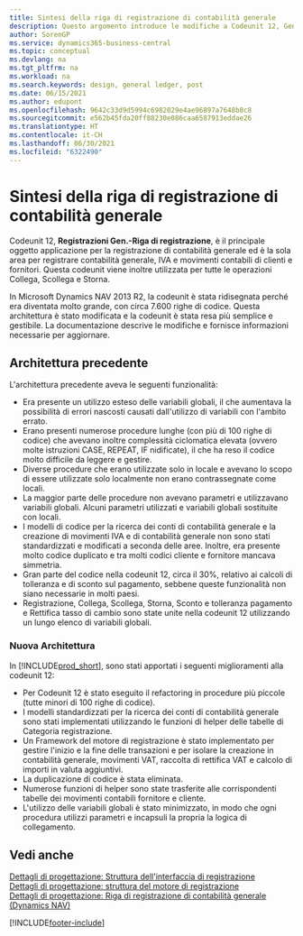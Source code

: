 ```yaml
---
title: Sintesi della riga di registrazione di contabilità generale
description: Questo argomento introduce le modifiche a Codeunit 12, Gen. Jnl.-Post Line ed è la sola area in cui inserire i movimenti di contabilità generale, IVA e clienti e fornitori.
author: SorenGP
ms.service: dynamics365-business-central
ms.topic: conceptual
ms.devlang: na
ms.tgt_pltfrm: na
ms.workload: na
ms.search.keywords: design, general ledger, post
ms.date: 06/15/2021
ms.author: edupont
ms.openlocfilehash: 9642c33d9d5994c6982029e4ae96897a7648b8c8
ms.sourcegitcommit: e562b45fda20ff88230e086caa6587913eddae26
ms.translationtype: HT
ms.contentlocale: it-CH
ms.lasthandoff: 06/30/2021
ms.locfileid: "6322490"
---
```

# <a name="general-journal-post-line-overview"></a>Sintesi della riga di registrazione di contabilità generale

Codeunit 12, **Registrazioni Gen.-Riga di registrazione**, è il principale oggetto applicazione per la registrazione di contabilità generale ed è la sola area per registrare contabilità generale, IVA e movimenti contabili di clienti e fornitori. Questa codeunit viene inoltre utilizzata per tutte le operazioni Collega, Scollega e Storna.  
  
In Microsoft Dynamics NAV 2013 R2, la codeunit è stata ridisegnata perché era diventata molto grande, con circa 7.600 righe di codice. Questa architettura è stato modificata e la codeunit è stata resa più semplice e gestibile. La documentazione descrive le modifiche e fornisce informazioni necessarie per aggiornare.  
  
## <a name="old-architecture"></a>Architettura precedente  
L'architettura precedente aveva le seguenti funzionalità:  
  
* Era presente un utilizzo esteso delle variabili globali, il che aumentava la possibilità di errori nascosti causati dall'utilizzo di variabili con l'ambito errato.  
* Erano presenti numerose procedure lunghe (con più di 100 righe di codice) che avevano inoltre complessità ciclomatica elevata (ovvero molte istruzioni CASE, REPEAT, IF nidificate), il che ha reso il codice molto difficile da leggere e gestire.  
* Diverse procedure che erano utilizzate solo in locale e avevano lo scopo di essere utilizzate solo localmente non erano contrassegnate come locali.  
* La maggior parte delle procedure non avevano parametri e utilizzavano variabili globali. Alcuni parametri utilizzati e variabili globali sostituite con locali.  
* I modelli di codice per la ricerca dei conti di contabilità generale e la creazione di movimenti IVA e di contabilità generale non sono stati standardizzati e modificati a seconda delle aree. Inoltre, era presente molto codice duplicato e tra molti codici cliente e fornitore mancava simmetria.  
* Gran parte del codice nella codeunit 12, circa il 30%, relativo ai calcoli di tolleranza e di sconto sul pagamento, sebbene queste funzionalità non siano necessarie in molti paesi.  
* Registrazione, Collega, Scollega, Storna, Sconto e tolleranza pagamento e Rettifica tasso di cambio sono state unite nella codeunit 12 utilizzando un lungo elenco di variabili globali.  
  
### <a name="new-architecture"></a>Nuova Architettura  
In [!INCLUDE[prod_short](includes/prod_short.md)], sono stati apportati i seguenti miglioramenti alla codeunit 12:  
  
* Per Codeunit 12 è stato eseguito il refactoring in procedure più piccole (tutte minori di 100 righe di codice).  
* I modelli standardizzati per la ricerca dei conti di contabilità generale sono stati implementati utilizzando le funzioni di helper delle tabelle di Categoria registrazione.  
* Un Framework del motore di registrazione è stato implementato per gestire l'inizio e la fine delle transazioni e per isolare la creazione in contabilità generale, movimenti VAT, raccolta di rettifica VAT e calcolo di importi in valuta aggiuntivi.  
* La duplicazione di codice è stata eliminata.  
* Numerose funzioni di helper sono state trasferite alle corrispondenti tabelle dei movimenti contabili fornitore e cliente.  
* L'utilizzo delle variabili globali è stato minimizzato, in modo che ogni procedura utilizzi parametri e incapsuli la propria la logica di collegamento.  
  
## <a name="see-also"></a>Vedi anche

[Dettagli di progettazione: Struttura dell'interfaccia di registrazione](design-details-posting-interface-structure.md)  
[Dettagli di progettazione: struttura del motore di registrazione](design-details-posting-engine-structure.md)  
[Dettagli di progettazione: Riga di registrazione di contabilità generale (Dynamics NAV)](/dynamics-nav-app/design-details-general-journal-post-line)  


[!INCLUDE[footer-include](includes/footer-banner.md)]
